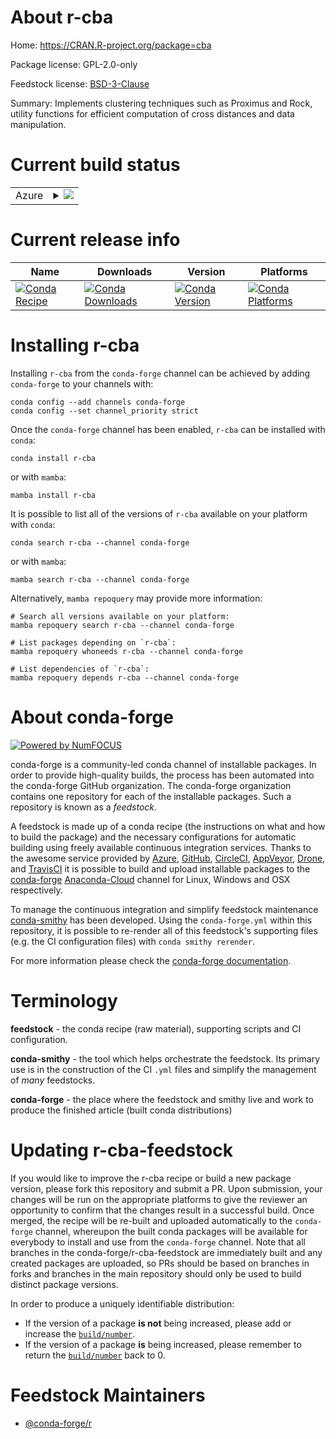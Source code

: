 About r-cba
===========

Home: https://CRAN.R-project.org/package=cba

Package license: GPL-2.0-only

Feedstock license: [BSD-3-Clause](https://github.com/conda-forge/r-cba-feedstock/blob/main/LICENSE.txt)

Summary: Implements clustering techniques such as Proximus and Rock, utility functions for efficient computation of cross distances and data manipulation. 

Current build status
====================


<table>
    
  <tr>
    <td>Azure</td>
    <td>
      <details>
        <summary>
          <a href="https://dev.azure.com/conda-forge/feedstock-builds/_build/latest?definitionId=2357&branchName=main">
            <img src="https://dev.azure.com/conda-forge/feedstock-builds/_apis/build/status/r-cba-feedstock?branchName=main">
          </a>
        </summary>
        <table>
          <thead><tr><th>Variant</th><th>Status</th></tr></thead>
          <tbody><tr>
              <td>linux_64_r_base4.1</td>
              <td>
                <a href="https://dev.azure.com/conda-forge/feedstock-builds/_build/latest?definitionId=2357&branchName=main">
                  <img src="https://dev.azure.com/conda-forge/feedstock-builds/_apis/build/status/r-cba-feedstock?branchName=main&jobName=linux&configuration=linux_64_r_base4.1" alt="variant">
                </a>
              </td>
            </tr><tr>
              <td>linux_64_r_base4.2</td>
              <td>
                <a href="https://dev.azure.com/conda-forge/feedstock-builds/_build/latest?definitionId=2357&branchName=main">
                  <img src="https://dev.azure.com/conda-forge/feedstock-builds/_apis/build/status/r-cba-feedstock?branchName=main&jobName=linux&configuration=linux_64_r_base4.2" alt="variant">
                </a>
              </td>
            </tr><tr>
              <td>osx_64_r_base4.1</td>
              <td>
                <a href="https://dev.azure.com/conda-forge/feedstock-builds/_build/latest?definitionId=2357&branchName=main">
                  <img src="https://dev.azure.com/conda-forge/feedstock-builds/_apis/build/status/r-cba-feedstock?branchName=main&jobName=osx&configuration=osx_64_r_base4.1" alt="variant">
                </a>
              </td>
            </tr><tr>
              <td>osx_64_r_base4.2</td>
              <td>
                <a href="https://dev.azure.com/conda-forge/feedstock-builds/_build/latest?definitionId=2357&branchName=main">
                  <img src="https://dev.azure.com/conda-forge/feedstock-builds/_apis/build/status/r-cba-feedstock?branchName=main&jobName=osx&configuration=osx_64_r_base4.2" alt="variant">
                </a>
              </td>
            </tr><tr>
              <td>win_64</td>
              <td>
                <a href="https://dev.azure.com/conda-forge/feedstock-builds/_build/latest?definitionId=2357&branchName=main">
                  <img src="https://dev.azure.com/conda-forge/feedstock-builds/_apis/build/status/r-cba-feedstock?branchName=main&jobName=win&configuration=win_64_" alt="variant">
                </a>
              </td>
            </tr>
          </tbody>
        </table>
      </details>
    </td>
  </tr>
</table>

Current release info
====================

| Name | Downloads | Version | Platforms |
| --- | --- | --- | --- |
| [![Conda Recipe](https://img.shields.io/badge/recipe-r--cba-green.svg)](https://anaconda.org/conda-forge/r-cba) | [![Conda Downloads](https://img.shields.io/conda/dn/conda-forge/r-cba.svg)](https://anaconda.org/conda-forge/r-cba) | [![Conda Version](https://img.shields.io/conda/vn/conda-forge/r-cba.svg)](https://anaconda.org/conda-forge/r-cba) | [![Conda Platforms](https://img.shields.io/conda/pn/conda-forge/r-cba.svg)](https://anaconda.org/conda-forge/r-cba) |

Installing r-cba
================

Installing `r-cba` from the `conda-forge` channel can be achieved by adding `conda-forge` to your channels with:

```
conda config --add channels conda-forge
conda config --set channel_priority strict
```

Once the `conda-forge` channel has been enabled, `r-cba` can be installed with `conda`:

```
conda install r-cba
```

or with `mamba`:

```
mamba install r-cba
```

It is possible to list all of the versions of `r-cba` available on your platform with `conda`:

```
conda search r-cba --channel conda-forge
```

or with `mamba`:

```
mamba search r-cba --channel conda-forge
```

Alternatively, `mamba repoquery` may provide more information:

```
# Search all versions available on your platform:
mamba repoquery search r-cba --channel conda-forge

# List packages depending on `r-cba`:
mamba repoquery whoneeds r-cba --channel conda-forge

# List dependencies of `r-cba`:
mamba repoquery depends r-cba --channel conda-forge
```


About conda-forge
=================

[![Powered by
NumFOCUS](https://img.shields.io/badge/powered%20by-NumFOCUS-orange.svg?style=flat&colorA=E1523D&colorB=007D8A)](https://numfocus.org)

conda-forge is a community-led conda channel of installable packages.
In order to provide high-quality builds, the process has been automated into the
conda-forge GitHub organization. The conda-forge organization contains one repository
for each of the installable packages. Such a repository is known as a *feedstock*.

A feedstock is made up of a conda recipe (the instructions on what and how to build
the package) and the necessary configurations for automatic building using freely
available continuous integration services. Thanks to the awesome service provided by
[Azure](https://azure.microsoft.com/en-us/services/devops/), [GitHub](https://github.com/),
[CircleCI](https://circleci.com/), [AppVeyor](https://www.appveyor.com/),
[Drone](https://cloud.drone.io/welcome), and [TravisCI](https://travis-ci.com/)
it is possible to build and upload installable packages to the
[conda-forge](https://anaconda.org/conda-forge) [Anaconda-Cloud](https://anaconda.org/)
channel for Linux, Windows and OSX respectively.

To manage the continuous integration and simplify feedstock maintenance
[conda-smithy](https://github.com/conda-forge/conda-smithy) has been developed.
Using the ``conda-forge.yml`` within this repository, it is possible to re-render all of
this feedstock's supporting files (e.g. the CI configuration files) with ``conda smithy rerender``.

For more information please check the [conda-forge documentation](https://conda-forge.org/docs/).

Terminology
===========

**feedstock** - the conda recipe (raw material), supporting scripts and CI configuration.

**conda-smithy** - the tool which helps orchestrate the feedstock.
                   Its primary use is in the construction of the CI ``.yml`` files
                   and simplify the management of *many* feedstocks.

**conda-forge** - the place where the feedstock and smithy live and work to
                  produce the finished article (built conda distributions)


Updating r-cba-feedstock
========================

If you would like to improve the r-cba recipe or build a new
package version, please fork this repository and submit a PR. Upon submission,
your changes will be run on the appropriate platforms to give the reviewer an
opportunity to confirm that the changes result in a successful build. Once
merged, the recipe will be re-built and uploaded automatically to the
`conda-forge` channel, whereupon the built conda packages will be available for
everybody to install and use from the `conda-forge` channel.
Note that all branches in the conda-forge/r-cba-feedstock are
immediately built and any created packages are uploaded, so PRs should be based
on branches in forks and branches in the main repository should only be used to
build distinct package versions.

In order to produce a uniquely identifiable distribution:
 * If the version of a package **is not** being increased, please add or increase
   the [``build/number``](https://docs.conda.io/projects/conda-build/en/latest/resources/define-metadata.html#build-number-and-string).
 * If the version of a package **is** being increased, please remember to return
   the [``build/number``](https://docs.conda.io/projects/conda-build/en/latest/resources/define-metadata.html#build-number-and-string)
   back to 0.

Feedstock Maintainers
=====================

* [@conda-forge/r](https://github.com/conda-forge/r/)

